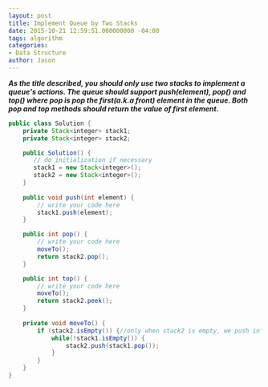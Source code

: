 ```yaml
---
layout: post
title: Implement Queue by Two Stacks
date: 2015-10-21 12:59:51.000000000 -04:00
tags: algorithm
categories:
- Data Structure
author: Jason
---
```

<p><strong><em>As the title described, you should only use two stacks to implement a queue's actions. The queue should support push(element), pop() and top() where pop is pop the first(a.k.a front) element in the queue. Both pop and top methods should return the value of first element.</em></strong></p>


``` java
public class Solution {
    private Stack<integer> stack1;
    private Stack<integer> stack2;

    public Solution() {
       // do initialization if necessary
       stack1 = new Stack<integer>();
       stack2 = new Stack<integer>();
    }
    
    public void push(int element) {
        // write your code here
        stack1.push(element);
    }

    public int pop() {
        // write your code here
        moveTo();
        return stack2.pop();
    }

    public int top() {
        // write your code here
        moveTo();
        return stack2.peek();
    }
    
    private void moveTo() {
        if (stack2.isEmpty()) {//only when stack2 is empty, we push in elements from stack1
            while(!stack1.isEmpty()) {
                stack2.push(stack1.pop());
            }
        }
    }
}
```
